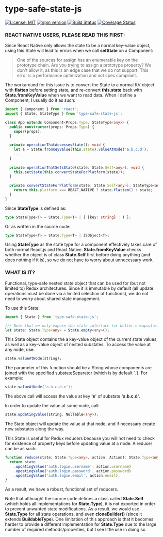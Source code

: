 # type-safe-state-js

[![License: MIT](https://img.shields.io/badge/License-MIT-yellow.svg)](https://opensource.org/licenses/MIT)
[![npm version](https://badge.fury.io/js/type-safe-state-js.svg)](https://badge.fury.io/js/type-safe-state-js)
[![Build Status](https://travis-ci.org/protoman92/type-safe-state-js.svg?branch=master)](https://travis-ci.org/protoman92/type-safe-state-js)
[![Coverage Status](https://coveralls.io/repos/github/protoman92/type-safe-state-js/badge.svg?branch=master)](https://coveralls.io/github/protoman92/type-safe-state-js?branch=master)

### REACT NATIVE USERS, PLEASE READ THIS FIRST: ###

Since React Native only allows the state to be a normal key-value object, using this State will lead to errors when we call **setState** on a Component:

> One of the sources for assign has an enumerable key on the prototype chain. Are you trying to assign a prototype property? We don't allow it, as this is an edge case that we do not support. This error is a performance optimization and not spec compliant.

The workaround for this issue is to convert the State to a normal KV object with **flatten** before setting state, and re-convert **this.state** back with **State.fromKeyValue** when we want to read data. When I define a Component, I usually do it as such:

```typescript
import { Component } from 'react';
import { State, StateType } from 'type-safe-state-js';

class App extends Component<Props.Type, StateType<any>> {
  public constructor(props: Props.Type) {
    super(props);
  }
  
  private operationThatAccessesState(): void {
    let a = State.fromKeyValue(this.state).valueAtNode('a.b.c.d');
    ...
  }
  
  private operationThatSetsState(state: State.Self<any>): void {
    this.setState(this.convertStateForPlatform(state));
  }
  
  private convertStateForPlatform(state: State.Self<any>): StateType<any> {
    return this.platform === REACT_NATIVE ? state.flatten() : state;
  }
}
```

Since **StateType** is defined as:

```typescript
type StateType<T> = State.Type<T> | { [key: string] : T };
```

Or as written in the source code:

```typescript
type StateType<T> = State.Type<T> | JSObject<T>;
```

Using **StateType** as the state type for a component effectively takes care of both normal React.js and React Native. **State.fromKeyValue** checks whether the object is of class **State.Self** first before doing anything (and does nothing if it is), so we do not have to worry about unnecessary work.

### WHAT IS IT?

Functional, type-safe nested state object that can be used for (but not limited to) Redux architectures. Since it is immutable by default (all update operations must be done via a limited selection of functions), we do not need to worry about shared state management.

To use this State:

```typescript
import { State } from 'type-safe-state-js';

/// Note that we only expose the state interface for better encapsulation.
let state: State.Type<any> = State.empty<any>();
```

This State object contains the a key-value object of the current state values, as well as a key-value object of nested substates. To access the value at any node, use:

```typescript
state.valueAtNode(string);
```

The parameter of this function should be a String whose components are joined with the specified substateSeparator (which is by default '.'). For example:

```typescript
state.valueAtNode('a.b.c.d.e');
```

The above call will access the value at key **'e'** of substate **'a.b.c.d'**.

In order to update the value at some node, call:

```typescript
state.updatingValue(string, Nullable<any>);
```

The State object will update the value at that node, and if necessary create new substates along the way.

This State is useful for Redux reducers because you will not need to check for existence of property keys before updating value at a node. A reducer can be as such:

```typescript
function reduce(state: State.Type<any>, action: Action): State.Type<any> {
  return state
    .updatingValue('auth.login.username', action.username)
    .updatingValue('auth.login.password', action.password)
    .updatingValue('auth.login.email', action.email);
}
```

As a result, we have a robust, functional set of reducers.

Note that althought the source code defines a class called **State.Self** (which holds all implementations for **State.Type**), it is not exported in order to prevent unwanted state modifications. As a result, we would use **State.Type** for all state operations, and even **cloneBuilder()** (since it extends **BuildableType**). One limitation of this approach is that it becomes harder to provide a different implementation for **State.Type** due to the large number of required methods/properties, but I see little use in doing so.
